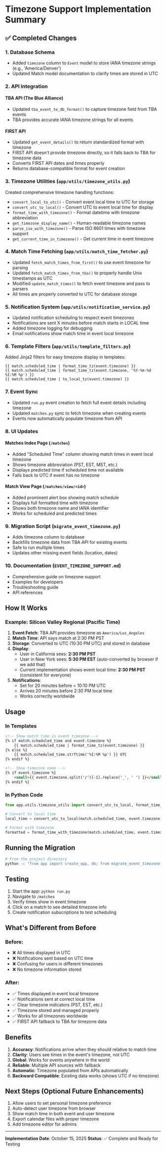 # Timezone Support Implementation Summary

## ✅ Completed Changes

### 1. **Database Schema**
- Added `timezone` column to `Event` model to store IANA timezone strings (e.g., 'America/Denver')
- Updated Match model documentation to clarify times are stored in UTC

### 2. **API Integration**

#### TBA API (The Blue Alliance)
- Updated `tba_event_to_db_format()` to capture timezone field from TBA events
- TBA provides accurate IANA timezone strings for all events

#### FIRST API
- Updated `get_event_details()` to return standardized format with timezone
- FIRST API doesn't provide timezone directly, so it falls back to TBA for timezone data
- Converts FIRST API dates and times properly
- Returns database-compatible format for event creation

### 3. **Timezone Utilities** (`app/utils/timezone_utils.py`)
Created comprehensive timezone handling functions:
- `convert_local_to_utc()` - Convert event local time to UTC for storage
- `convert_utc_to_local()` - Convert UTC to event local time for display
- `format_time_with_timezone()` - Format datetime with timezone abbreviation
- `get_timezone_display_name()` - Human-readable timezone names
- `parse_iso_with_timezone()` - Parse ISO 8601 times with timezone support
- `get_current_time_in_timezone()` - Get current time in event timezone

### 4. **Match Time Fetching** (`app/utils/match_time_fetcher.py`)
- Updated `fetch_match_times_from_first()` to use event timezone for parsing
- Updated `fetch_match_times_from_tba()` to properly handle Unix timestamps as UTC
- Modified `update_match_times()` to fetch event timezone and pass to parsers
- All times are properly converted to UTC for database storage

### 5. **Notification System** (`app/utils/notification_service.py`)
- Updated notification scheduling to respect event timezones
- Notifications are sent X minutes before match starts in LOCAL time
- Added timezone logging for debugging
- Email notifications show match time in event local timezone

### 6. **Template Filters** (`app/utils/template_filters.py`)
Added Jinja2 filters for easy timezone display in templates:
```jinja2
{{ match.scheduled_time | format_time_tz(event.timezone) }}
{{ match.scheduled_time | format_time_tz(event.timezone, '%Y-%m-%d %I:%M %p') }}
{{ match.scheduled_time | to_local_tz(event.timezone) }}
```

### 7. **Event Sync**
- Updated `run.py` event creation to fetch full event details including timezone
- Updated `matches.py` sync to fetch timezone when creating events
- Events now automatically populate timezone from API

### 8. **UI Updates**

#### Matches Index Page (`/matches`)
- Added "Scheduled Time" column showing match times in event local timezone
- Shows timezone abbreviation (PST, EST, MST, etc.)
- Displays predicted time if scheduled time not available
- Falls back to UTC if event has no timezone

#### Match View Page (`/matches/view/<id>`)
- Added prominent alert box showing match schedule
- Displays full formatted time with timezone
- Shows both timezone name and IANA identifier
- Works for scheduled and predicted times

### 9. **Migration Script** (`migrate_event_timezone.py`)
- Adds timezone column to database
- Backfills timezone data from TBA API for existing events
- Safe to run multiple times
- Updates other missing event fields (location, dates)

### 10. **Documentation** (`EVENT_TIMEZONE_SUPPORT.md`)
- Comprehensive guide on timezone support
- Examples for developers
- Troubleshooting guide
- API references

## How It Works

### Example: Silicon Valley Regional (Pacific Time)

1. **Event Fetch**: TBA API provides timezone as `America/Los_Angeles`
2. **Match Time**: API says match at 2:30 PM PST
3. **Storage**: Converted to UTC (10:30 PM UTC) and stored in database
4. **Display**: 
   - User in California sees: **2:30 PM PST**
   - User in New York sees: **5:30 PM EST** (auto-converted by browser if we add that)
   - Current implementation shows event local time: **2:30 PM PST** (consistent for everyone)
5. **Notifications**: 
   - Set for 20 minutes before = 10:10 PM UTC
   - Arrives 20 minutes before 2:30 PM local time
   - Works correctly worldwide

## Usage

### In Templates
```html
<!-- Show match time in event timezone -->
{% if match.scheduled_time and event.timezone %}
    {{ match.scheduled_time | format_time_tz(event.timezone) }}
{% else %}
    {{ match.scheduled_time.strftime('%I:%M %p') }} UTC
{% endif %}

<!-- Show timezone name -->
{% if event.timezone %}
    <small>{{ event.timezone.split('/')[-1].replace('_', ' ') }}</small>
{% endif %}
```

### In Python Code
```python
from app.utils.timezone_utils import convert_utc_to_local, format_time_with_timezone

# Convert to local time
local_time = convert_utc_to_local(match.scheduled_time, event.timezone)

# Format with timezone
formatted = format_time_with_timezone(match.scheduled_time, event.timezone)
```

## Running the Migration

```bash
# From the project directory
python -c "from app import create_app, db; from migrate_event_timezone import run_migration; app = create_app(); app.app_context().push(); run_migration()"
```

## Testing

1. Start the app: `python run.py`
2. Navigate to `/matches`
3. Verify times show in event timezone
4. Click on a match to see detailed timezone info
5. Create notification subscriptions to test scheduling

## What's Different from Before

### Before:
- ❌ All times displayed in UTC
- ❌ Notifications sent based on UTC time
- ❌ Confusing for users in different timezones
- ❌ No timezone information stored

### After:
- ✅ Times displayed in event local timezone
- ✅ Notifications sent at correct local time
- ✅ Clear timezone indicators (PST, EST, etc.)
- ✅ Timezone stored and managed properly
- ✅ Works for all timezones worldwide
- ✅ FIRST API fallback to TBA for timezone data

## Benefits

1. **Accuracy**: Notifications arrive when they should relative to match time
2. **Clarity**: Users see times in the event's timezone, not UTC
3. **Global**: Works for events anywhere in the world
4. **Reliable**: Multiple API sources with fallback
5. **Automatic**: Timezone populated from APIs automatically
6. **Backward Compatible**: Existing data works (shows UTC if no timezone)

## Next Steps (Optional Future Enhancements)

1. Allow users to set personal timezone preference
2. Auto-detect user timezone from browser
3. Show match time in both event and user timezone
4. Export calendar files with proper timezone
5. Add timezone editor for admins

---

**Implementation Date**: October 15, 2025
**Status**: ✅ Complete and Ready for Testing
